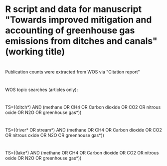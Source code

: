 # R script and data for manuscript "Towards improved mitigation and accounting of greenhouse gas emissions from ditches and canals" (working title)
#
Publication counts were extracted from WOS via "Citation report"
#
WOS topic searches (articles only): 
#
TS=((ditch*) AND (methane OR CH4 OR Carbon dioxide OR CO2 OR nitrous oxide OR N2O OR greenhouse gas*))
#
TS=((river* OR stream*) AND (methane OR CH4 OR Carbon dioxide OR CO2 OR nitrous oxide OR N2O OR greenhouse gas*))
#
TS=((lake*) AND (methane OR CH4 OR Carbon dioxide OR CO2 OR nitrous oxide OR N2O OR greenhouse gas*))
